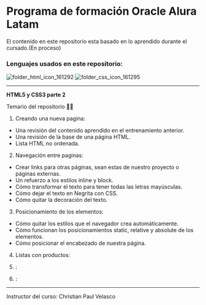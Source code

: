 # Programa de formación Oracle Alura Latam
El contenido en este repositorio esta basado en lo aprendido durante el cursado.(En proceso)
### Lenguajes usados en este repositorio:

![folder_html_icon_161292](https://user-images.githubusercontent.com/54302061/210740978-009305c9-a826-482c-aecf-021e73b6666b.png)
![folder_css_icon_161295](https://user-images.githubusercontent.com/54302061/210741219-605a4888-68d2-496a-ac24-ae9b5c849741.png)

-----------

**HTML5 y CSS3 parte 2**

Temario del repositorio 👨‍💻

1. Creando una nueva pagina:

- Una revisión del contenido aprendido en el entrenamiento anterior. 
- Una revisión de la base de una página HTML.
- Lista HTML no ordenada. 

2. Navegación entre paginas:

-	Crear links para otras páginas, sean estas de nuestro proyecto o páginas externas. 
-	Un refuerzo a los estilos inline y block.
-	Cómo transformar el texto para tener todas las letras mayúsculas. 
-	Cómo dejar el texto en Negrita con CSS. 
-	Cómo quitar la decoración del texto.



3. Posicionamiento de los elementos:
- Cómo quitar los estilos que el navegador crea automáticamente. 
- Cómo funcionan los posicionamientos static, relative y absolute de los elementos. 
- Cómo posicionar el encabezado de nuestra página.



4. Listas con productos:




5. :




6. :




----------
Instructor del curso: Christian Paul Velasco
